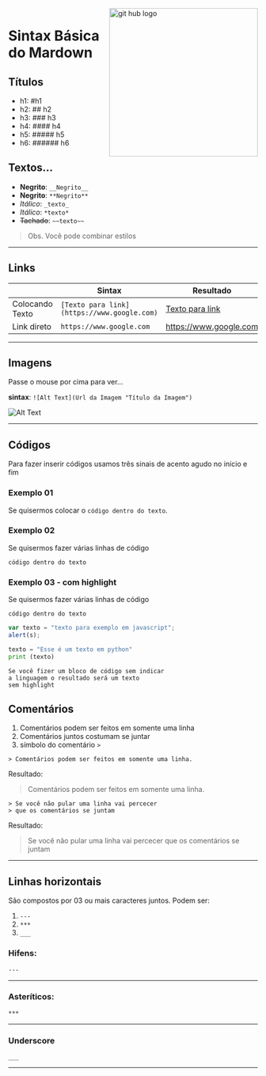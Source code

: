 <img src=https://cdn2.iconfinder.com/data/icons/boxicons/256/github.png alt="git hub logo" align="right" width="300"> 

# Sintax Básica do Mardown
## Títulos
- h1: #h1
- h2: ## h2 
- h3: ### h3
- h4: #### h4
- h5: ##### h5
- h6: ###### h6

## Textos...
- __Negrito__: ```__Negrito__```
- __Negrito__: ```**Negrito**```
- _Itálico_: ```_texto_```
- *Itálico*: ```*texto*```
- ~~Tachado~~: ```~~texto~~```
> Obs.  Você pode combinar estilos
---
## Links
|   | Sintax | Resultado| 
|---|---|---|
| Colocando Texto  | ```[Texto para link](https://www.google.com)```|[Texto para link](https://www.google.com)|  
| Link direto  | ```https://www.google.com```|https://www.google.com|  

---
## Imagens

Passe o mouse por cima para ver...

__sintax__: ```![Alt Text](Url da Imagem "Título da Imagem") ```


![Alt Text](https://cdn2.iconfinder.com/data/icons/boxicons/256/github.png "Título da Imagem")

---

## Códigos
Para fazer inserir códigos usamos três sinais de acento agudo no início e fim

### Exemplo 01
Se quisermos colocar o ```código dentro do texto```.

### Exemplo 02
Se quisermos fazer várias linhas de código
```
código dentro do texto
```

### Exemplo 03 - com highlight
Se quisermos fazer várias linhas de código
```
código dentro do texto
```


```javascript
var texto = "texto para exemplo em javascript";
alert(s);
```
 
```python
texto = "Esse é um texto em python"
print (texto)
```
 
```
Se você fizer um bloco de código sem indicar
a linguagem o resultado será um texto
sem highlight
```


## Comentários

1. Comentários podem ser feitos em somente uma linha
2. Comentários juntos costumam se juntar
3. símbolo do comentário ```>``` 

```
> Comentários podem ser feitos em somente uma linha.
```
Resultado:
> Comentários podem ser feitos em somente uma linha.

```
> Se você não pular uma linha vai percecer
> que os comentários se juntam
```
Resultado:
> Se você não pular uma linha vai percecer
> que os comentários se juntam

***

## Linhas horizontais
São compostos por 03 ou mais caracteres juntos.  Podem ser:
1. ```---```  
2. ```***```
3. ```___```

### Hifens: 
```---```

---

### Asteríticos: 
```***```

***

### Underscore 

```___```

___

